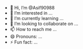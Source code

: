 - 👋 Hi, I’m @Asif90988
- 👀 I’m interested in ...
- 🌱 I’m currently learning ...
- 💞️ I’m looking to collaborate on ...
- 📫 How to reach me ...
- 😄 Pronouns: ...
- ⚡ Fun fact: ...

<!---
i try to do at least one AI /ML project a week. AI coding has opened the world for me.
--->
